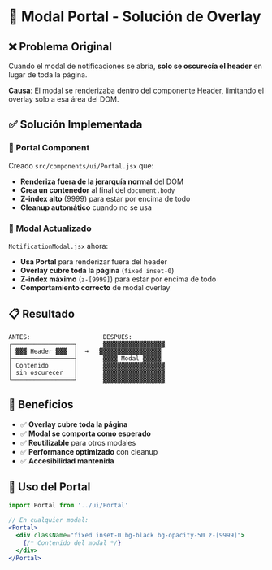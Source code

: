 # 🔧 Modal Portal - Solución de Overlay

## ❌ Problema Original
Cuando el modal de notificaciones se abría, **solo se oscurecía el header** en lugar de toda la página.

**Causa**: El modal se renderizaba dentro del componente Header, limitando el overlay solo a esa área del DOM.

## ✅ Solución Implementada

### 🚪 Portal Component
Creado `src/components/ui/Portal.jsx` que:
- **Renderiza fuera de la jerarquía normal** del DOM
- **Crea un contenedor** al final del `document.body`
- **Z-index alto** (9999) para estar por encima de todo
- **Cleanup automático** cuando no se usa

### 🔔 Modal Actualizado
`NotificationModal.jsx` ahora:
- **Usa Portal** para renderizar fuera del header
- **Overlay cubre toda la página** (`fixed inset-0`)
- **Z-index máximo** (`z-[9999]`) para estar por encima de todo
- **Comportamiento correcto** de modal overlay

## 📋 Resultado
```
ANTES:                    DESPUÉS:
┌─────────────────┐       ▓▓▓▓▓▓▓▓▓▓▓▓▓▓▓▓▓
│ ▓▓▓ Header ▓▓▓  │  →   ▓▓▓▓▓▓▓▓▓▓▓▓▓▓▓▓▓
├─────────────────┤       ▓▓▓▓ Modal ▓▓▓▓▓
│ Contenido       │       ▓▓▓▓▓▓▓▓▓▓▓▓▓▓▓▓▓
│ sin oscurecer   │       ▓▓▓▓▓▓▓▓▓▓▓▓▓▓▓▓▓
└─────────────────┘       ▓▓▓▓▓▓▓▓▓▓▓▓▓▓▓▓▓
```

## 🚀 Beneficios
- ✅ **Overlay cubre toda la página**
- ✅ **Modal se comporta como esperado**
- ✅ **Reutilizable** para otros modales
- ✅ **Performance optimizado** con cleanup
- ✅ **Accesibilidad mantenida**

## 🎯 Uso del Portal
```jsx
import Portal from '../ui/Portal'

// En cualquier modal:
<Portal>
  <div className="fixed inset-0 bg-black bg-opacity-50 z-[9999]">
    {/* Contenido del modal */}
  </div>
</Portal>
```